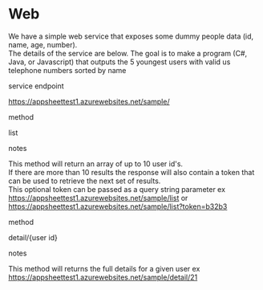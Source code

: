# Web
We have a simple web service that exposes some dummy people data (id, name, age, number).  
The details of the service are below.
The goal is to make a program (C#, Java, or Javascript) that outputs the 5 youngest users with 
valid us telephone numbers sorted by name

 

service endpoint

https://appsheettest1.azurewebsites.net/sample/

 

method

list


notes

This method will return an array of up to 10 user id's.  
If there are more than 10 results the response will also contain a token that can be used to retrieve the next set of results.  
This optional token can be passed as a query string parameter 
ex https://appsheettest1.azurewebsites.net/sample/list or https://appsheettest1.azurewebsites.net/sample/list?token=b32b3

 
method

detail/{user id}

 

notes

This method will returns the full details for a given user ex https://appsheettest1.azurewebsites.net/sample/detail/21

 
